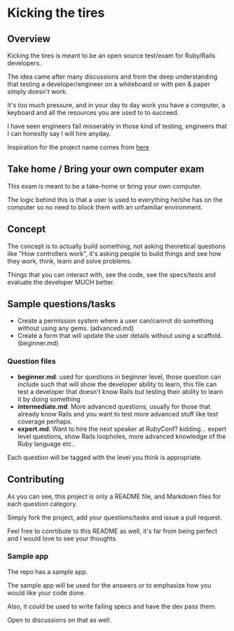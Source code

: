 # Kicking the tires

## Overview
Kicking the tires is meant to be an open source test/exam for Ruby/Rails developers.

The idea came after many discussions and from the deep understanding that testing a developer/engineer on a whiteboard or with pen & paper simply doesn't work.

It's too much pressure, and in your day to day work you have a computer, a keyboard and all the resources you are used to to succeed.

I have seen engineers fail misserably in those kind of testing, engineers that I can honestly say I will hire anyday.

Inspiration for the project name comes from [here](http://gettingreal.37signals.com/ch08_Kick_the_Tires.php)

## Take home / Bring your own computer exam
This exam is meant to be a take-home or bring your own computer.

The logic behind this is that a user is used to everything he/she has on the computer so no need  to block them with an unfamiliar environment.

## Concept
The concept is to actually build something, not asking theoretical questions like "How controllers work", it's asking people to build things and see how they work, think, learn and solve problems.

Things that you can interact with, see the code, see the specs/tests and evaluate the developer MUCH better.

## Sample questions/tasks
* Create a permission system where a user can/cannot do something without using any gems. (advanced.md)
* Create a form that will update the user details without using a scaffold. (beginner.md)

### Question files
* **beginner.md**: used for questions in beginner level, those question can include such that will show the developer ability to learn, this file can test a developer that doesn't know Rails but testing their ability to learn it by doing something
* **intermediate.md**: More advanced questions, usually for those that already know Rails and you want to test more advanced stuff like test coverage perhaps.
* **expert.md**: Want to hire the next speaker at RubyConf? kidding… expert level questions, show Rails loopholes, more advanced knowledge of the Ruby language etc..

Each question will be tagged with the level you think is appropriate.

## Contributing
As you can see, this project is only a README file, and Markdown files for each question category.

Simply fork the project, add your questions/tasks and issue a pull request.

Feel free to conrtibute to this README as well, it's far from being perfect and I would love to see your thoughts.

### Sample app
The repo has a sample app.

The sample app will be used for the answers or to emphasize how you would like your code done.

Also, it could be used to write failing specs and have the dev pass them.

Open to discussions on that as well.
